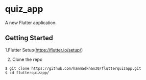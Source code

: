 # quiz_app

A new Flutter application.

## Getting Started

1.Flutter Setup(https://flutter.io/setup/)

2. Clone the repo
```
$ git clone https://github.com/hammadkhan30/flutterquizapp.git
$ cd flutterquizapp/
```

